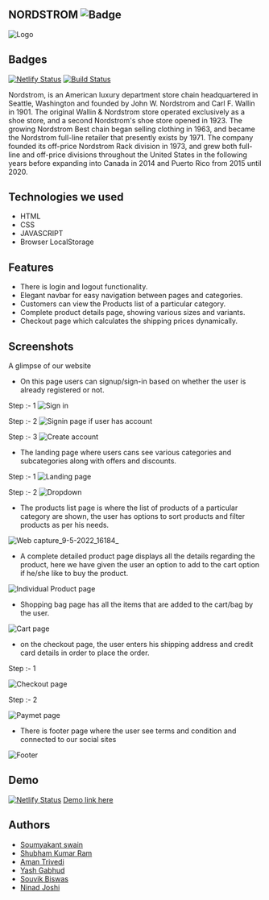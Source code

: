 ## NORDSTROM ![Badge](https://visitor-counter-badge.vercel.app/api/Soumya048/nordstrom/)

![Logo](https://play-lh.googleusercontent.com/-VMFwO9byWAoA7pV5pyuWHvkDTpFpOKh9_nuhG2-nZAcbDt5QWJVwD739im95-tTpbc)


## Badges

[![Netlify Status](https://api.netlify.com/api/v1/badges/504678a1-de2b-4f30-a204-6fdf0a280ebb/deploy-status)](https://app.netlify.com/sites/nordstrom-clone-245a2a/deploys)
[![Build Status](https://travis-ci.org/joemccann/dillinger.svg?branch=master)](https://github.com/yash9444/nordstrom)

Nordstrom, is an American luxury department store chain headquartered in Seattle, Washington and founded by John W. Nordstrom and Carl F. Wallin in 1901. The original Wallin & Nordstrom store operated exclusively as a shoe store, and a second Nordstrom's shoe store opened in 1923. The growing Nordstrom Best chain began selling clothing in 1963, and became the Nordstrom full-line retailer that presently exists by 1971. The company founded its off-price Nordstrom Rack division in 1973, and grew both full-line and off-price divisions throughout the United States in the following years before expanding into Canada in 2014 and Puerto Rico from 2015 until 2020.

## Technologies we used

- HTML
- CSS
- JAVASCRIPT
- Browser LocalStorage


## Features

- There is login and logout functionality.
- Elegant navbar for easy navigation between pages and categories.
- Customers can view the Products list of a particular category.
- Complete product details page, showing various sizes and variants.
- Checkout page which calculates the shipping prices dynamically.


## Screenshots
A glimpse of our website

- On this page users can signup/sign-in based on whether the user is already registered or not.

Step :- 1
![Sign in](https://user-images.githubusercontent.com/101327752/167402547-4f239914-6ae6-48ec-a319-ad3d66e65d67.png)

Step :- 2
![Signin page if user has account ](https://user-images.githubusercontent.com/101327752/167398658-360e1031-92a3-4b6a-90a9-abfb30cd86e1.png)

Step :- 3
![Create account](https://user-images.githubusercontent.com/91946820/167406370-71db71ef-72df-40cd-9b39-3f4a1b47e974.png)


- The landing page where users cans see various categories and subcategories along with offers and discounts.

Step :- 1
![Landing page](https://user-images.githubusercontent.com/101327752/167399501-96bfd16e-6262-4896-9151-de274226fc6a.png)

Step :- 2
![Dropdown](https://user-images.githubusercontent.com/101327752/167399330-a76068e9-0259-471e-9b2e-6afb2a868370.png)

- The products list page is where the list of products of a particular category are shown, the user has options to sort products and filter products as per his needs.

![Web capture_9-5-2022_16184_](https://user-images.githubusercontent.com/101327752/167400281-5abb9127-0e69-4d6a-8767-ef236acfe3ae.jpeg)


- A complete detailed product page displays all the details regarding the product, here we have given the user an option to add to the cart option if he/she like to buy the product.

![Individual Product page](https://user-images.githubusercontent.com/101327752/167402751-4debf7ed-896c-42f9-8c16-576db779d182.png)

- Shopping bag page has all the items that are added to the cart/bag by the user.

![Cart page](https://user-images.githubusercontent.com/101327752/167401910-1611ae9c-c101-48c5-b8bc-f0300804d6c3.png)

- on the checkout page, the user enters his shipping address and credit card details in order to place the order.

Step :- 1

![Checkout page](https://user-images.githubusercontent.com/101327752/167401553-4747a02b-9c45-4be5-bb8c-8ce0fbb8a9e4.png)

Step :- 2

![Paymet page](https://user-images.githubusercontent.com/101327752/167401644-f6163544-4137-494b-85ef-0509b38f3702.png)

- There is footer page where the user see terms and condition and connected to our social sites

![Footer](https://user-images.githubusercontent.com/101327752/167402345-00739e39-d513-465f-8876-ae9d8538c9c0.png)
## Demo
[![Netlify Status](https://api.netlify.com/api/v1/badges/504678a1-de2b-4f30-a204-6fdf0a280ebb/deploy-status)](https://app.netlify.com/sites/nordstrom-clone-245a2a/deploys)
 [Demo link here](https://whimsical-eclair-43fec4.netlify.app/) 


## Authors

- [Soumyakant swain](https://github.com/Soumya048)
- [Shubham Kumar Ram](https://github.com/shubham020719)
- [Aman Trivedi](https://github.com/atrivedi8988)
- [Yash Gabhud](https://github.com/yash9444)
- [Souvik Biswas](https://github.com/souvikbiswas2022)
- [Ninad Joshi](https://github.com/Ninadjoshi212)
